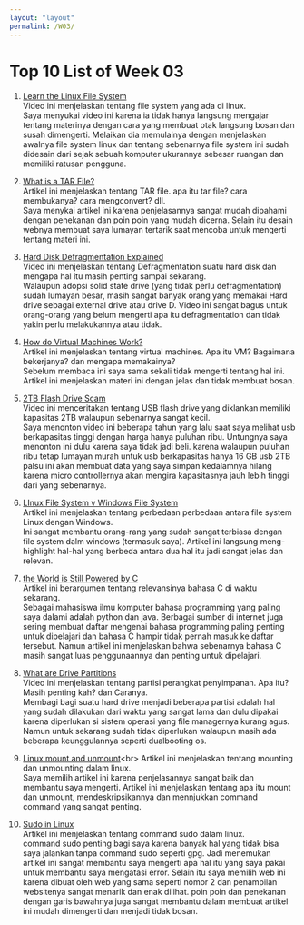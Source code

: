 ```yaml
---
layout: "layout"
permalink: /W03/
---
```


# Top 10 List of Week 03

1. [Learn the Linux File System](https://www.youtube.com/watch?v=HIXzJ3Rz9po&ab_channel=JoeCollins)<br>
Video ini menjelaskan tentang file system yang ada di linux. <br>
Saya menyukai video ini karena ia tidak hanya langsung mengajar tentang materinya dengan cara yang membuat otak langsung bosan dan susah dimengerti. Melaikan dia memulainya dengan menjelaskan awalnya file system linux dan tentang sebenarnya file system ini sudah didesain dari sejak sebuah komputer ukurannya sebesar ruangan dan memiliki ratusan pengguna.<br>

2. [What is a TAR File?](https://www.lifewire.com/tar-file-2622386)<br>
Artikel ini menjelaskan tentang TAR file. apa itu tar file? cara membukanya? cara mengconvert? dll.<br>
Saya menykai artikel ini karena penjelasannya sangat mudah dipahami dengan penekanan dan poin poin yang mudah dicerna. Selain itu desain webnya membuat saya lumayan tertarik saat mencoba untuk mengerti tentang materi ini.<br>


3. [Hard Disk Defragmentation Explained](https://www.youtube.com/watch?v=XSvOfu2PfXk&ab_channel=Techquickie)<br>
Video ini menjelaskan tentang Defragmentation suatu hard disk dan mengapa hal itu masih penting sampai sekarang.<br>
Walaupun adopsi solid state drive (yang tidak perlu defragmentation) sudah lumayan besar, masih sangat banyak orang yang memakai Hard drive sebagai external drive atau drive D. Video ini sangat bagus untuk orang-orang yang belum mengerti apa itu defragmentation dan tidak yakin perlu melakukannya atau tidak.<br>


4. [How do Virtual Machines Work?](https://www.redhat.com/en/topics/virtualization/what-is-a-virtual-machine)<br>
Artikel ini menjelaskan tentang virtual machines. Apa itu VM? Bagaimana bekerjanya? dan mengapa memakainya?<br>
Sebelum membaca ini saya sama sekali tidak mengerti tentang hal ini. Artikel ini menjelaskan materi ini dengan jelas dan tidak membuat bosan. <br>


5. [2TB Flash Drive Scam](https://www.youtube.com/watch?v=Kix3JKn08OU&ab_channel=GamersNexus)<br>
Video ini menceritakan tentang USB flash drive yang diklankan memiliki kapasitas 2TB walaupun sebenarnya sangat kecil.<br>
Saya menonton video ini beberapa tahun yang lalu saat saya melihat usb berkapasitas tinggi dengan harga hanya puluhan ribu. Untungnya saya menonton ini dulu karena saya tidak jadi beli. karena walaupun puluhan ribu tetap lumayan murah untuk usb berkapasitas hanya 16 GB usb 2TB palsu ini akan membuat data yang saya simpan kedalamnya hilang karena micro controllernya akan mengira kapasitasnya jauh lebih tinggi dari yang sebenarnya.<br>


6. [LInux File System v Windows File System](https://www.howtogeek.com/137096/6-ways-the-linux-file-system-is-different-from-the-windows-file-system/)<br>
Artikel ini menjelaskan tentang perbedaan perbedaan antara file system Linux dengan Windows.<br>
Ini sangat membantu orang-rang yang sudah sangat terbiasa dengan file system dalm windows (termasuk saya). Artikel ini langsung meng-highlight hal-hal yang berbeda antara dua hal itu jadi sangat jelas dan relevan.<br>


7. [the World is Still Powered by C](https://www.toptal.com/c/after-all-these-years-the-world-is-still-powered-by-c-programming)<br>
Artikel ini berargumen tentang relevansinya bahasa C di waktu sekarang.<br>
Sebagai mahasiswa ilmu komputer bahasa programming yang paling saya dalami adalah python dan java. Berbagai sumber di internet juga sering membuat daftar mengenai bahasa programming paling penting untuk dipelajari dan bahasa C hampir tidak pernah masuk ke daftar tersebut. Namun artikel ini menjelaskan bahwa sebenarnya bahasa C masih sangat luas penggunaannya dan penting untuk dipelajari.<br>


8. [What are Drive Partitions](https://www.youtube.com/watch?v=AeUM4kR67XQ&ab_channel=Techquickie)<br>
Video ini menjelaskan tentang partisi perangkat penyimpanan. Apa itu? Masih penting kah? dan Caranya.<br>
Membagi bagi suatu hard drive menjadi beberapa partisi adalah hal yang sudah dilakukan dari waktu yang sangat lama dan dulu dipakai karena diperlukan si sistem operasi yang file managernya kurang agus. Namun untuk sekarang sudah tidak diperlukan walaupun masih ada beberapa keunggulannya seperti dualbooting os.<br>


9. [Linux mount and unmount](https://www.computerhope.com/unix/umount.htm#:~:text=The%20mount%20command%20mounts%20a,operations%2C%20and%20safely%20detaching%20it.)<br>
Artikel ini menjelaskan tentang mounting dan unmounting dalam linux.<br>
Saya memilih artikel ini karena penjelasannya sangat baik dan membantu saya mengerti. Artikel ini menjelaskan tentang apa itu mount dan unmount, mendeskripsikannya dan mennjukkan command command yang sangat penting.<br>


10. [Sudo in Linux](https://www.lifewire.com/what-is-sudo-2197466)<br>
Artikel ini menjelaskan tentang command sudo dalam linux.<br>
command sudo penting bagi saya karena banyak hal yang tidak bisa saya jalankan tanpa command sudo seperti gpg. Jadi menemukan artikel ini sangat membantu saya mengerti apa hal itu yang saya pakai untuk membantu saya mengatasi error. Selain itu saya memilih web ini karena dibuat oleh web yang sama seperti nomor 2 dan penampilan websitenya sangat menarik dan enak dilihat. poin poin dan penekanan dengan garis bawahnya juga sangat membantu dalam membuat artikel ini mudah dimengerti dan menjadi tidak bosan.<br>
<br>
<br>
<br>
<br>


